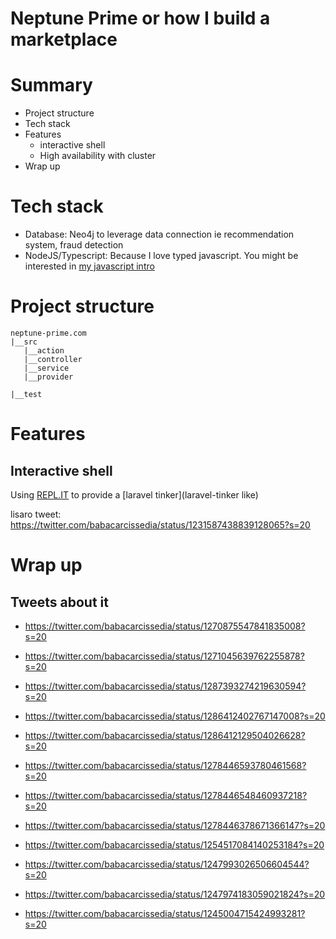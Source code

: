 # Neptune Prime or how I build a marketplace

# Summary
- Project structure
- Tech stack
- Features
    * interactive shell
    * High availability with cluster
- Wrap up

# Tech stack
- Database: Neo4j to leverage data connection ie recommendation system, fraud detection
- NodeJS/Typescript: Because I love typed javascript. You might be interested in [my javascript intro](/javascript_intro)

# Project structure
```
neptune-prime.com
|__src
   |__action
   |__controller
   |__service
   |__provider
    
|__test
```


# Features
## Interactive shell
Using [REPL.IT](https://repl.it) to provide a [laravel tinker](laravel-tinker like)

lisaro tweet: https://twitter.com/babacarcissedia/status/1231587438839128065?s=20
# Wrap up
## Tweets about it
- https://twitter.com/babacarcissedia/status/1270875547841835008?s=20

- https://twitter.com/babacarcissedia/status/1271045639762255878?s=20
- https://twitter.com/babacarcissedia/status/1287393274219630594?s=20

- https://twitter.com/babacarcissedia/status/1286412402767147008?s=20
- https://twitter.com/babacarcissedia/status/1286412129504026628?s=20
- https://twitter.com/babacarcissedia/status/1278446593780461568?s=20
- https://twitter.com/babacarcissedia/status/1278446548460937218?s=20
- https://twitter.com/babacarcissedia/status/1278446378671366147?s=20
- https://twitter.com/babacarcissedia/status/1254517084140253184?s=20
- https://twitter.com/babacarcissedia/status/1247993026506604544?s=20
- https://twitter.com/babacarcissedia/status/1247974183059021824?s=20
- https://twitter.com/babacarcissedia/status/1245004715424993281?s=20


